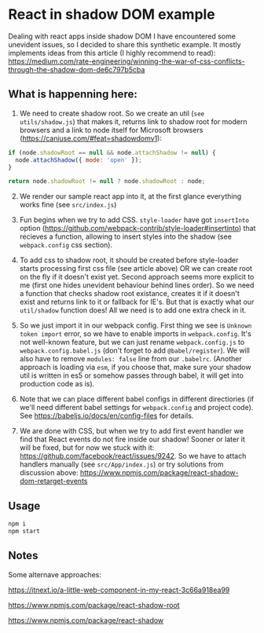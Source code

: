 # React in shadow DOM example

Dealing with react apps inside shadow DOM I have encountered some unevident issues, so I decided to share this synthetic example. It mostly implements ideas from this article (I highly recommend to read): https://medium.com/rate-engineering/winning-the-war-of-css-conflicts-through-the-shadow-dom-de6c797b5cba

## What is happenning here:

1. We need to create shadow root. So we create an util (`see utils/shadow.js`) that makes it, returns link to shadow root for modern browsers and a link to node itself for Microsoft browsers (https://caniuse.com/#feat=shadowdomv1):

```js
if (node.shadowRoot == null && node.attachShadow != null) {
  node.attachShadow({ mode: 'open' });
}

return node.shadowRoot != null ? node.shadowRoot : node;
```

2. We render our sample react app into it, at the first glance everything works fine (see `src/index.js`)

3. Fun begins when we try to add CSS. `style-loader` have got `insertInto` option (https://github.com/webpack-contrib/style-loader#insertinto) that recieves a function, allowing to insert styles into the shadow (see `webpack.config` css section).

4. To add css to shadow root, it should be created before style-loader starts processing first css file (see article above) OR we can create root on the fly if it doesn't exist yet. Second approach seems more explicit to me (first one hides unevident behaviour behind lines order). So we need a function that checks shadow root existance, creates it if it doesn't exist and returns link to it or fallback for IE's. But that is exactly what our `util/shadow` function does! All we need is to add one extra check in it.

5. So we just import it in our webpack config. First thing we see is `Unknown token import` error, so we have to enable imports in `webpack.config`. It's not well-known feature, but we can just rename `webpack.config.js` to `webpack.config.babel.js` (don't forget to add `@babel/register`). We will also have to remove `modules: false` line from our `.babelrc`. (Another approach is loading via `esm`, if you choose that, make sure your shadow util is written in es5 or somehow passes through babel, it will get into production code as is).

6. Note that we can place different babel configs in different directiories (if we'll need different babel settings for `webpack.config` and project code). See https://babeljs.io/docs/en/config-files for details.

7. We are done with CSS, but when we try to add first event handler we find that React events do not fire inside our shadow! Sooner or later it will be fixed, but for now we stuck with it: https://github.com/facebook/react/issues/9242. So we have to attach handlers manually (see `src/App/index.js`) or try solutions from discussion above: https://www.npmjs.com/package/react-shadow-dom-retarget-events

## Usage

```bash
npm i
npm start
```

## Notes

Some alternave approaches:

https://itnext.io/a-little-web-component-in-my-react-3c66a918ea99

https://www.npmjs.com/package/react-shadow-root

https://www.npmjs.com/package/react-shadow
